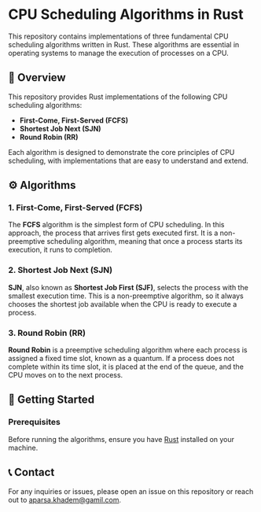 # CPU Scheduling Algorithms in Rust

This repository contains implementations of three fundamental CPU scheduling algorithms written in Rust. These algorithms are essential in operating systems to manage the execution of processes on a CPU.

## 📝 Overview

This repository provides Rust implementations of the following CPU scheduling algorithms:

- **First-Come, First-Served (FCFS)**
- **Shortest Job Next (SJN)**
- **Round Robin (RR)**

Each algorithm is designed to demonstrate the core principles of CPU scheduling, with implementations that are easy to understand and extend.

## ⚙️ Algorithms

### 1. First-Come, First-Served (FCFS)
The **FCFS** algorithm is the simplest form of CPU scheduling. In this approach, the process that arrives first gets executed first. It is a non-preemptive scheduling algorithm, meaning that once a process starts its execution, it runs to completion.

### 2. Shortest Job Next (SJN)
**SJN**, also known as **Shortest Job First (SJF)**, selects the process with the smallest execution time. This is a non-preemptive algorithm, so it always chooses the shortest job available when the CPU is ready to execute a process.

### 3. Round Robin (RR)
**Round Robin** is a preemptive scheduling algorithm where each process is assigned a fixed time slot, known as a quantum. If a process does not complete within its time slot, it is placed at the end of the queue, and the CPU moves on to the next process.

## 🚀 Getting Started

### Prerequisites

Before running the algorithms, ensure you have [Rust](https://www.rust-lang.org/tools/install) installed on your machine. 


## 📞 Contact
For any inquiries or issues, please open an issue on this repository or reach out to aparsa.khadem@gamil.com.

